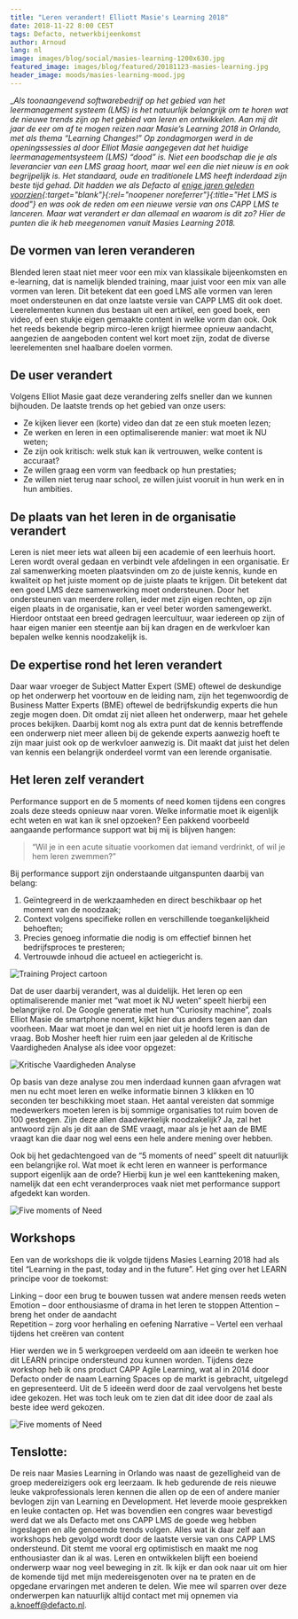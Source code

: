 ```yaml
---
title: "Leren verandert! Elliott Masie's Learning 2018"
date: 2018-11-22 8:00 CEST
tags: Defacto, netwerkbijeenkomst
author: Arnoud
lang: nl
image: images/blog/social/masies-learning-1200x630.jpg
featured_image: images/blog/featured/20181123-masies-learning.jpg
header_image: moods/masies-learning-mood.jpg
---
```


__Als toonaangevend softwarebedrijf op het gebied van het leermanagement systeem (LMS) is het natuurlijk belangrijk om te horen wat de nieuwe trends zijn op het gebied van leren en ontwikkelen. Aan mij dit jaar de eer om af te mogen reizen naar Masie’s Learning 2018 in Orlando, met als thema “Learning Changes!” Op zondagmorgen werd in de openingssessies al door Elliot Masie aangegeven dat het huidige leermanagementsysteem (LMS) “dood” is. Niet een boodschap die je als leverancier van een LMS graag hoort, maar wel een die niet nieuw is en ook begrijpelijk is. Het standaard, oude en traditionele LMS heeft inderdaad zijn beste tijd gehad. Dit hadden we als Defacto al [enige jaren geleden voorzien](https://www.e-learning.nl/Nieuws/tabid/62/ID/22816/Het-LMS-is-dood.aspx){:target="_blank"}{:rel="noopener noreferrer"}{:title="Het LMS is dood"} en was ook de reden om een nieuwe versie van ons CAPP LMS te lanceren. Maar wat verandert er dan allemaal en waarom is dit zo? Hier de punten die ik heb meegenomen vanuit Masies Learning 2018.__

## De vormen van leren veranderen
Blended leren staat niet meer voor een mix van klassikale bijeenkomsten en e-learning, dat is namelijk blended training, maar juist voor een mix van alle vormen van leren. Dit betekent dat een goed LMS alle vormen van leren moet ondersteunen en dat onze laatste versie van CAPP LMS dit ook doet. Leerelementen kunnen dus bestaan uit een artikel, een goed boek, een video, of een stukje eigen gemaakte content in welke vorm dan ook. Ook het reeds bekende begrip mirco-leren krijgt hiermee opnieuw aandacht, aangezien de aangeboden content wel kort moet zijn, zodat de diverse leerelementen snel haalbare doelen vormen.

## De user verandert
Volgens Elliot Masie gaat deze verandering zelfs sneller dan we kunnen bijhouden. De laatste trends op het gebied van onze users:

- Ze kijken liever een (korte) video dan dat ze een stuk moeten lezen;
- Ze werken en leren in een optimaliserende manier: wat moet ik NU weten;
- Ze zijn ook kritisch: welk stuk kan ik vertrouwen, welke content is accuraat?
- Ze willen graag een vorm van feedback op hun prestaties;
- Ze willen niet terug naar school, ze willen juist vooruit in hun werk en in hun ambities.


## De plaats van het leren in de organisatie verandert
Leren is niet meer iets wat alleen bij een academie of een leerhuis hoort. Leren wordt overal gedaan en verbindt vele afdelingen in een organisatie. Er zal samenwerking moeten plaatsvinden om zo de juiste kennis, kunde en kwaliteit op het juiste moment op de juiste plaats te krijgen. Dit betekent dat een goed LMS deze samenwerking moet ondersteunen. Door het ondersteunen van meerdere rollen, ieder met zijn eigen rechten, op zijn eigen plaats in de organisatie, kan er veel beter worden samengewerkt. Hierdoor ontstaat een breed gedragen leercultuur, waar iedereen op zijn of haar eigen manier een steentje aan bij kan dragen en de werkvloer kan bepalen welke kennis noodzakelijk is.     

## De expertise rond het leren verandert
 Daar waar vroeger de Subject Matter Expert (SME) oftewel de deskundige op het onderwerp het voortouw en de leiding nam, zijn het tegenwoordig de Business Matter Experts (BME) oftewel de bedrijfskundig experts die hun zegje mogen doen. Dit omdat zij niet alleen het onderwerp, maar het gehele proces bekijken. Daarbij komt nog als extra punt dat de kennis betreffende een onderwerp niet meer alleen bij de gekende experts aanwezig hoeft te zijn maar juist ook op de werkvloer aanwezig is. Dit maakt dat juist het delen van kennis een belangrijk onderdeel vormt van een lerende organisatie.  

## Het leren zelf verandert
Performance support en de 5 moments of need komen tijdens een congres zoals deze steeds opnieuw naar voren. Welke informatie moet ik eigenlijk echt weten en wat kan ik snel opzoeken?
Een pakkend voorbeeld aangaande performance support wat bij mij is blijven hangen:

> “Wil je in een acute situatie voorkomen dat iemand verdrinkt, of wil je hem leren zwemmen?”

Bij performance support zijn onderstaande uitganspunten daarbij van belang:
1. Geïntegreerd in de werkzaamheden en direct beschikbaar op het moment van de noodzaak;
2. Context volgens specifieke rollen en verschillende toegankelijkheid behoeften;
3. Precies genoeg informatie die nodig is om effectief binnen het bedrijfsproces te presteren;
4. Vertrouwde inhoud die actueel en actiegericht is.

![Training Project cartoon](/images/blog/masies-01.jpg)

Dat de user daarbij verandert, was al duidelijk. Het leren op een optimaliserende manier met “wat moet ik NU weten“ speelt hierbij een belangrijke rol. De Google generatie met hun “Curiosity machine”, zoals Elliot Masie de smartphone noemt, kijkt hier dus anders tegen aan dan voorheen. Maar wat moet je dan wel en niet uit je hoofd leren is dan de vraag. Bob Mosher heeft hier ruim een jaar geleden al de Kritische Vaardigheden Analyse als idee voor opgezet:

![Kritische Vaardigheden Analyse](/images/blog/masies-02.jpg)

Op basis van deze analyse zou men inderdaad kunnen gaan afvragen wat men nu echt moet leren en welke informatie binnen 3 klikken en 10 seconden ter beschikking moet staan. Het aantal vereisten dat sommige medewerkers moeten leren is bij sommige organisaties tot ruim boven de 100 gestegen. Zijn deze allen daadwerkelijk noodzakelijk? Ja, zal het antwoord zijn als je dit aan de SME vraagt, maar als je het aan de BME vraagt kan die daar nog wel eens een hele andere mening over hebben.   

Ook bij het gedachtengoed van de “5 moments of need” speelt dit natuurlijk een belangrijke rol. Wat moet ik echt leren en wanneer is performance support eigenlijk aan de orde? Hierbij kun je wel een kanttekening maken, namelijk dat een echt veranderproces vaak niet met performance support afgedekt kan worden.

![Five moments of Need](/images/blog/masies-03.jpg)

## Workshops
Een van de workshops die ik volgde tijdens Masies Learning 2018 had als titel “Learning in the past, today and in the future”. Het ging over het LEARN principe voor de toekomst:

Linking – door een brug te bouwen tussen wat andere mensen reeds weten
Emotion – door enthousiasme of drama in het leren te stoppen
Attention – breng het onder de aandacht  
Repetition – zorg voor herhaling en oefening
Narrative – Vertel een verhaal tijdens het creëren van content

Hier werden we in 5 werkgroepen verdeeld om aan ideeën te werken hoe dit LEARN principe ondersteund zou kunnen worden.  Tijdens deze workshop heb ik ons product CAPP Agile Learning, wat al in 2014 door Defacto onder de naam Learning Spaces op de markt is gebracht, uitgelegd en gepresenteerd. Uit de 5 ideeën werd door de zaal vervolgens het beste idee gekozen. Het was toch leuk om te zien dat dit idee door de zaal als beste idee werd gekozen.

![Five moments of Need](/images/blog/masies-04.jpg)

## Tenslotte:
De reis naar Masies Learning in Orlando was naast de gezelligheid van de groep medereizigers ook erg leerzaam. Ik heb gedurende de reis nieuwe leuke vakprofessionals leren kennen die allen op de een of andere manier bevlogen zijn van Learning en Development. Het leverde mooie gesprekken en leuke contacten op. Het was bovendien een congres waar bevestigd werd dat we als Defacto met ons CAPP LMS de goede weg hebben ingeslagen en alle genoemde trends volgen. Alles wat ik daar zelf aan workshops heb gevolgd wordt door de laatste versie van ons CAPP LMS ondersteund. Dit stemt me vooral erg optimistisch en maakt me nog enthousiaster dan ik al was. Leren en ontwikkelen blijft een boeiend onderwerp waar nog veel beweging in zit. Ik kijk er dan ook naar uit om hier de komende tijd met mijn medereisgenoten over na te praten en de opgedane ervaringen met anderen te delen. Wie mee wil sparren over deze onderwerpen kan natuurlijk altijd contact met mij opnemen via <a href="mailto:a.knoeff@defacto.nl">a.knoeff@defacto.nl</a>.
